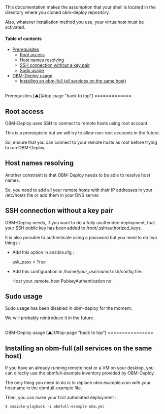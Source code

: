 <a name="top-page"></a>

This documentation makes the assumption that your shell is located in the directory where you cloned obm-deploy repository.

Also, whatever installation method you use, your virtualhost must be activated.

#### Table of contents

<!-- START doctoc generated TOC please keep comment here to allow auto update -->
<!-- DON'T EDIT THIS SECTION, INSTEAD RE-RUN doctoc TO UPDATE -->

- [Prerequisites](#prerequisites)
  - [Root access](#root-access)
  - [Host names resolving](#host-names-resolving)
  - [SSH connection without a key pair](#ssh-connection-without-a-key-pair)
  - [Sudo usage](#sudo-usage)
- [OBM-Deploy usage](#obm-deploy-usage)
  - [Installing an obm-full (all services on the same host)](#installing-an-obm-full-all-services-on-the-same-host)

<!-- END doctoc generated TOC please keep comment here to allow auto update -->

<a name="prerequisites"></a>

<br />
Prerequisites  [&#x25B2;](#top-page "back to top")
=============

<a name="root-access"></a>

Root access
-----------

OBM-Deploy uses SSH to connect to remote hosts using root account.

This is a prerequisite but we will try to allow non-root accounts in the future.

So, ensure that you can connect to your remote hosts as root before trying to run OBM-Deploy.

<a name="host-names-resolving"></a>

Host names resolving
--------------------

Another constraint is that OBM-Deploy needs to be able to resolve host names.

So, you need to add all your remote hosts with their IP addresses in your /etc/hosts file or add them in your DNS server.

<a name="ssh-connection-without-a-key-pair"></a>

SSH connection without a key pair
---------------------------------

OBM-Deploy needs, if you want to do a fully unattended deployment, that your SSH public key has been added to /root/.ssh/authorized_keys.

It is also possible to authenticate using a password but you need to do two things :

 - Add this option in ansible.cfg :

    ask_pass = True


 - Add this configuration in /home/*your_username*/.ssh/config file :

    Host your_remote_host
      PubkeyAuthentication no

<a name="sudo-usage"></a>

Sudo usage
----------

Sudo usage has been disabled in obm-deploy for the moment.

We will probably reintroduce it in the future.

<a name="obm-deploy-usage"></a>

<br />
OBM-Deploy usage  [&#x25B2;](#top-page "back to top")
================

<a name="installing-an-obm-full-all-services-on-the-same-host"></a>

Installing an obm-full (all services on the same host)
------------------------------------------------------

If you have an already running remote host or a VM on your desktop, you can directly use the obmfull-example inventory provided by OBM-Deploy.

The only thing you need to do is to replace obm.example.com with your hostname in the obmfull-example file.

Then, you can make your first automated deployment :

    $ ansible-playbook -i obmfull-example obm.yml
